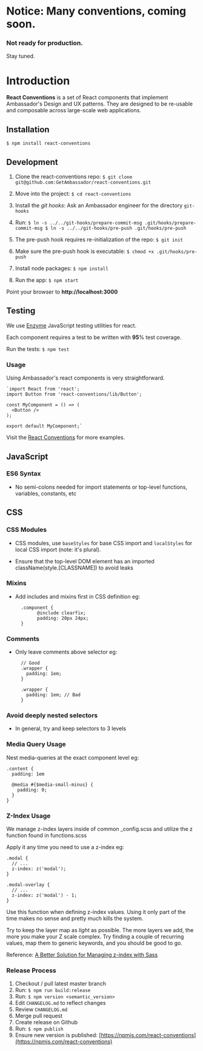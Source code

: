 # Notice: Many conventions, coming soon.
### Not ready for production.
Stay tuned.

# Introduction
**React Conventions** is a set of React components that implement Ambassador's Design and UX patterns. They are designed to be re-usable and composable across large-scale web applications.

## Installation
`$ npm install react-conventions`

## Development
1) Clone the react-conventions repo:
`$ git clone git@github.com:GetAmbassador/react-conventions.git`

2) Move into the project:
`$ cd react-conventions`

3) Install the *git hooks*:
Ask an Ambassador engineer for the directory `git-hooks`

4) Run:
	`$ ln -s ../../git-hooks/prepare-commit-msg .git/hooks/prepare-commit-msg
	$ ln -s ../../git-hooks/pre-push .git/hooks/pre-push`

5) The pre-push hook requires re-initialization of the repo:
`$ git init`

6) Make sure the pre-push hook is executable:
`$ chmod +x .git/hooks/pre-push`

7) Install node packages:
`$ npm install`

8) Run the app:
`$ npm start`

Point your browser to **http://localhost:3000**

## Testing
We use [Enzyme](https://github.com/airbnb/enzyme) JavaScript testing utilities for react.

Each component requires a test to be written with **95**% test coverage.

Run the tests:
`$ npm test`

### Usage
Using Ambassador's react components is very straightforward.

	`import React from 'react';
	import Button from 'react-conventions/lib/Button';

	const MyComponent = () => (
	  <Button />
	);

	export default MyComponent;`

Visit the [React Conventions](http://react-conventions.herokuapp.com) for more examples.

## JavaScript

### ES6 Syntax
- No semi-colons needed for import statements or top-level functions, variables, constants, etc

## CSS

### CSS Modules
- CSS modules, use `baseStyles` for base CSS import and `localStyles` for local CSS import (note: it's plural).

- Ensure that the top-level DOM element has an imported className(style.[CLASSNAME]) to avoid leaks

### Mixins

- Add includes and mixins first in CSS definition eg:

		.component {
			  @include clearfix;
			  padding: 20px 24px;
		}


### Comments

- Only leave comments above selector eg:

		// Good
		.wrapper {
		  padding: 1em;
		}

		.wrapper {
		  padding: 1em; // Bad
		}

### Avoid deeply nested selectors

- In general, try and keep selectors to 3 levels


### Media Query Usage

Nest media-queries at the exact component level eg:

	.content {
	  padding: 1em

	  @media #{$media-small-minus} {
	    padding: 0;
	  }
	}

### Z-Index Usage

We manage z-index layers inside of common _config.scss and utilize the z function found in functions.scss

Apply it any time you need to use a z-index eg:

	.modal {
	  // ...
	  z-index: z('modal');
	}

	.modal-overlay {
	  // ...
	  z-index: z('modal') - 1;
	}

Use this function when defining z-index values. Using it only part of the time makes no sense and pretty much kills the system.

Try to keep the layer map as _light_ as possible. The more layers we add, the more you make your Z scale complex. Try finding a couple of recurring values, map them to generic keywords, and you should be good to go.

Reference: [A Better Solution for Managing z-index with Sass](http://www.sitepoint.com/better-solution-managing-z-index-sass/)

### Release Process
1. Checkout / pull latest master branch
2. Run: `$ npm run build:release`
3. Run: `$ npm version <semantic_version>`
4. Edit `CHANGELOG.md` to reflect changes
5. Review `CHANGELOG.md`
6. Merge pull request
7. Create release on Github
8. Run: `$ npm publish`
9. Ensure new version is published: [https://npmjs.com/react-conventions](https://npmjs.com/react-conventions)
